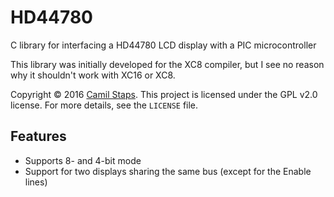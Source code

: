 # HD44780
C library for interfacing a HD44780 LCD display with a PIC microcontroller

This library was initially developed for the XC8 compiler, but I see no reason
why it shouldn't work with XC16 or XC8.

Copyright &copy; 2016 [Camil Staps](mailto:info@camilstaps.nl). This project is
licensed under the GPL v2.0 license. For more details, see the `LICENSE` file.

## Features

- Supports 8- and 4-bit mode
- Support for two displays sharing the same bus (except for the Enable lines)
